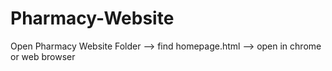 # Pharmacy-Website

Open Pharmacy Website Folder --> find homepage.html --> open in chrome or web browser
